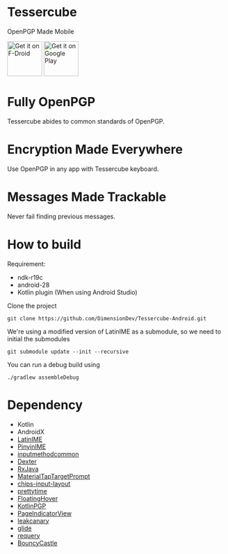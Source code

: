 # Tessercube
OpenPGP Made Mobile

[<img src="https://fdroid.gitlab.io/artwork/badge/get-it-on.png"
     alt="Get it on F-Droid"
     height="80">](https://f-droid.org/packages/com.dimension.tessercube/)
[<img src="https://play.google.com/intl/en_us/badges/images/generic/en-play-badge.png"
     alt="Get it on Google Play"
     height="80">](https://play.google.com/store/apps/details?id=com.dimension.tessercube)

# Fully OpenPGP
Tessercube abides to common standards of OpenPGP.

# Encryption Made Everywhere
Use OpenPGP in any app with Tessercube keyboard.

# Messages Made Trackable
Never fail finding previous messages.

# How to build
Requirement:
 - ndk-r19c
 - android-28
 - Kotlin plugin (When using Android Studio)

Clone the project
```
git clone https://github.com/DimensionDev/Tessercube-Android.git
```
We're using a modified version of LatinIME as a submodule, so we need to initial the submodules
```
git submodule update --init --recursive
```  
You can run a debug build using
```
./gradlew assembleDebug
```

# Dependency
- Kotlin
- AndroidX
- [LatinIME](https://android.googlesource.com/platform/packages/inputmethods/LatinIME/)
- [PinyinIME](https://android.googlesource.com/platform/packages/inputmethods/PinyinIME/)
- [inputmethodcommon](https://android.googlesource.com/platform/frameworks/opt/inputmethodcommon/)
- [Dexter](https://github.com/Karumi/Dexter)
- [RxJava](https://github.com/ReactiveX/RxJava)
- [MaterialTapTargetPrompt](https://github.com/sjwall/MaterialTapTargetPrompt)
- [chips-input-layout](https://github.com/tylersuehr7/chips-input-layout)
- [prettytime](https://github.com/ocpsoft/prettytime)
- [FloatingHover](https://github.com/Tlaster/FloatingHover)
- [KotlinPGP](https://github.com/Tlaster/KotlinPGP)
- [PageIndicatorView](https://github.com/romandanylyk/PageIndicatorView)
- [leakcanary](https://github.com/square/leakcanary)
- [glide](https://github.com/bumptech/glide)
- [requery](https://github.com/requery/requery)
- [BouncyCastle](https://github.com/bcgit/bc-java)
